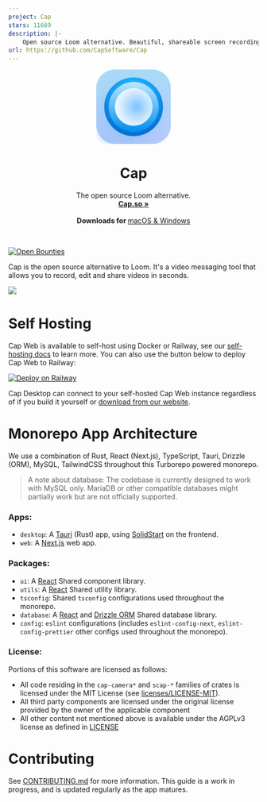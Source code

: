 ```yaml
---
project: Cap
stars: 11669
description: |-
    Open source Loom alternative. Beautiful, shareable screen recordings.
url: https://github.com/CapSoftware/Cap
---
```


<p align="center">
  <p align="center">
   <img width="150" height="150" src="https://github.com/CapSoftware/Cap/blob/main/apps/desktop/src-tauri/icons/Square310x310Logo.png" alt="Logo">
  </p>
	<h1 align="center"><b>Cap</b></h1>
	<p align="center">
		The open source Loom alternative.
    <br />
    <a href="https://cap.so"><strong>Cap.so »</strong></a>
    <br />
    <br />
    <b>Downloads for </b>
		<a href="https://cap.so/download">macOS & Windows</a>
    <br />
  </p>
</p>
<br/>

[![Open Bounties](https://img.shields.io/endpoint?url=https%3A%2F%2Fconsole.algora.io%2Fapi%2Fshields%2FCapSoftware%2Fbounties%3Fstatus%3Dopen)](https://console.algora.io/org/CapSoftware/bounties?status=open)

Cap is the open source alternative to Loom. It's a video messaging tool that allows you to record, edit and share videos in seconds.

<img src="https://raw.githubusercontent.com/CapSoftware/Cap/refs/heads/main/apps/web/public/landing-cover.png"/>

# Self Hosting

Cap Web is available to self-host using Docker or Railway, see our [self-hosting docs](https://cap.so/docs/self-hosting) to learn more.
You can also use the button below to deploy Cap Web to Railway:

[![Deploy on Railway](https://railway.com/button.svg)](https://railway.com/new/template/PwpGcf)

Cap Desktop can connect to your self-hosted Cap Web instance regardless of if you build it yourself or [download from our website](https://cap.so/download).

# Monorepo App Architecture

We use a combination of Rust, React (Next.js), TypeScript, Tauri, Drizzle (ORM), MySQL, TailwindCSS throughout this Turborepo powered monorepo.

> A note about database: The codebase is currently designed to work with MySQL only. MariaDB or other compatible databases might partially work but are not officially supported.

### Apps:

- `desktop`: A [Tauri](https://tauri.app) (Rust) app, using [SolidStart](https://start.solidjs.com) on the frontend.
- `web`: A [Next.js](https://nextjs.org) web app.

### Packages:

- `ui`: A [React](https://reactjs.org) Shared component library.
- `utils`: A [React](https://reactjs.org) Shared utility library.
- `tsconfig`: Shared `tsconfig` configurations used throughout the monorepo.
- `database`: A [React](https://reactjs.org) and [Drizzle ORM](https://orm.drizzle.team/) Shared database library.
- `config`: `eslint` configurations (includes `eslint-config-next`, `eslint-config-prettier` other configs used throughout the monorepo).

### License:
Portions of this software are licensed as follows:

- All code residing in the `cap-camera*` and `scap-*` families of crates is licensed under the MIT License (see [licenses/LICENSE-MIT](https://github.com/CapSoftware/Cap/blob/main/licenses/LICENSE-MIT)).
- All third party components are licensed under the original license provided by the owner of the applicable component
- All other content not mentioned above is available under the AGPLv3 license as defined in [LICENSE](https://github.com/CapSoftware/Cap/blob/main/LICENSE)
  
# Contributing

See [CONTRIBUTING.md](CONTRIBUTING.md) for more information. This guide is a work in progress, and is updated regularly as the app matures.


